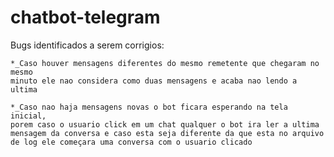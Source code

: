 # chatbot-telegram


Bugs identificados a serem corrigios:
    
    *_Caso houver mensagens diferentes do mesmo remetente que chegaram no mesmo
    minuto ele nao considera como duas mensagens e acaba nao lendo a ultima
    
    *_Caso nao haja mensagens novas o bot ficara esperando na tela inicial,
    porem caso o usuario click em um chat qualquer o bot ira ler a ultima 
    mensagem da conversa e caso esta seja diferente da que esta no arquivo 
    de log ele começara uma conversa com o usuario clicado
